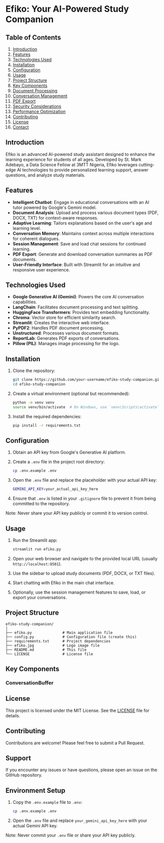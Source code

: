 # Efiko: Your AI-Powered Study Companion

## Table of Contents
1. [Introduction](#introduction)
2. [Features](#features)
3. [Technologies Used](#technologies-used)
4. [Installation](#installation)        
5. [Configuration](#configuration)
6. [Usage](#usage)
7. [Project Structure](#project-structure)
8. [Key Components](#key-components)
9. [Document Processing](#document-processing)
10. [Conversation Management](#conversation-management)
11. [PDF Export](#pdf-export)
12. [Security Considerations](#security-considerations)
13. [Performance Optimization](#performance-optimization)
14. [Contributing](#contributing)
15. [License](#license)
16. [Contact](#contact)

## Introduction

Efiko is an advanced AI-powered study assistant designed to enhance the learning experience for students of all ages. Developed by St. Mark Adebayo, a Data Science Fellow at 3MTT Nigeria, Efiko leverages cutting-edge AI technologies to provide personalized learning support, answer questions, and analyze study materials.

## Features

- **Intelligent Chatbot**: Engage in educational conversations with an AI tutor powered by Google's Gemini model.
- **Document Analysis**: Upload and process various document types (PDF, DOCX, TXT) for context-aware responses.
- **Adaptive Learning**: Tailors explanations based on the user's age and learning level.
- **Conversation Memory**: Maintains context across multiple interactions for coherent dialogues.
- **Session Management**: Save and load chat sessions for continued learning.
- **PDF Export**: Generate and download conversation summaries as PDF documents.
- **User-Friendly Interface**: Built with Streamlit for an intuitive and responsive user experience.

## Technologies Used

- **Google Generative AI (Gemini)**: Powers the core AI conversation capabilities.
- **LangChain**: Facilitates document processing and text splitting.
- **HuggingFace Transformers**: Provides text embedding functionality.
- **Chroma**: Vector store for efficient similarity search.
- **Streamlit**: Creates the interactive web interface.
- **PyPDF2**: Handles PDF document processing.
- **Unstructured**: Processes various document formats.
- **ReportLab**: Generates PDF exports of conversations.
- **Pillow (PIL)**: Manages image processing for the logo.

## Installation

1. Clone the repository:
   ```bash
   git clone https://github.com/your-username/efiko-study-companion.git
   cd efiko-study-companion
   ```

2. Create a virtual environment (optional but recommended):
   ```bash
   python -m venv venv
   source venv/bin/activate  # On Windows, use `venv\Scripts\activate`
   ```

3. Install the required dependencies:
   ```bash
   pip install -r requirements.txt
   ```

## Configuration

1. Obtain an API key from Google's Generative AI platform.

2. Create a `.env` file in the project root directory:
   ```bash
   cp .env.example .env
   ```

3. Open the `.env` file and replace the placeholder with your actual API key:
   ```bash
   GEMINI_API_KEY=your_actual_api_key_here
   ```

4. Ensure that `.env` is listed in your `.gitignore` file to prevent it from being committed to the repository.

Note: Never share your API key publicly or commit it to version control.

## Usage

1. Run the Streamlit app:
   ```bash
   streamlit run efiko.py
   ```

2. Open your web browser and navigate to the provided local URL (usually `http://localhost:8501`).

3. Use the sidebar to upload study documents (PDF, DOCX, or TXT files).

4. Start chatting with Efiko in the main chat interface.

5. Optionally, use the session management features to save, load, or export your conversations.

## Project Structure

```
efiko-study-companion/
│
├── efiko.py              # Main application file
├── config.py             # Configuration file (create this)
├── requirements.txt      # Project dependencies
├── efiko.jpg             # Logo image file
├── README.md             # This file
└── LICENSE               # License file
```

## Key Components

### ConversationBuffer

## License

This project is licensed under the MIT License. See the [LICENSE](LICENSE) file for details.

## Contributing

Contributions are welcome! Please feel free to submit a Pull Request.

## Support

If you encounter any issues or have questions, please open an issue on the GitHub repository.

## Environment Setup

1. Copy the `.env.example` file to `.env`:
   ```bash
   cp .env.example .env
   ```

2. Open the `.env` file and replace `your_gemini_api_key_here` with your actual Gemini API key.

Note: Never commit your `.env` file or share your API key publicly.
